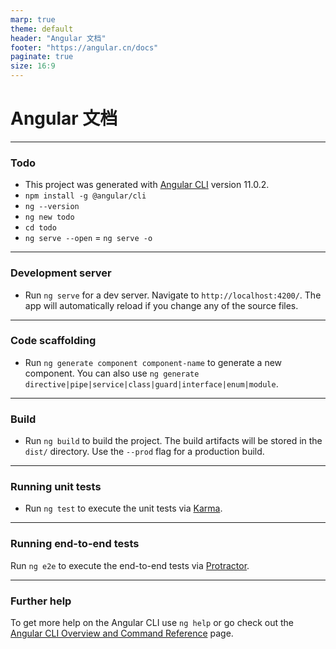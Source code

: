 ```yaml
---
marp: true
theme: default
header: "Angular 文档"
footer: "https://angular.cn/docs"
paginate: true
size: 16:9
---
```


# Angular 文档

---

### Todo

- This project was generated with [Angular CLI](https://github.com/angular/angular-cli) version 11.0.2.
- `npm install -g @angular/cli`
- `ng --version`
- `ng new todo`
- `cd todo`
- `ng serve --open` = `ng serve -o`

---

### Development server

- Run `ng serve` for a dev server. Navigate to `http://localhost:4200/`. The app will automatically reload if you change any of the source files.

---

### Code scaffolding

- Run `ng generate component component-name` to generate a new component. You can also use `ng generate directive|pipe|service|class|guard|interface|enum|module`.

---

### Build

- Run `ng build` to build the project. The build artifacts will be stored in the `dist/` directory. Use the `--prod` flag for a production build.

---

### Running unit tests

- Run `ng test` to execute the unit tests via [Karma](https://karma-runner.github.io).

---

### Running end-to-end tests

Run `ng e2e` to execute the end-to-end tests via [Protractor](http://www.protractortest.org/).

---

### Further help

To get more help on the Angular CLI use `ng help` or go check out the [Angular CLI Overview and Command Reference](https://angular.io/cli) page.
